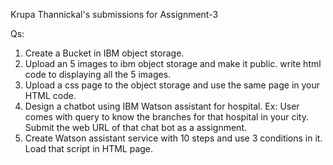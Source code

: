 Krupa Thannickal's submissions for Assignment-3  
  
Qs:  
1. Create a Bucket in IBM object storage.  
2. Upload an 5 images  to ibm object storage and make it public. write html code to displaying all the 5 images.  
3. Upload a css page to the object storage and use the same page in your HTML code.  
4. Design a chatbot using IBM Watson assistant for hospital. Ex: User comes with query to know the branches for that hospital in your city. Submit the web URL of that chat bot as a assignment.  
5. Create Watson assistant service with 10 steps and use 3 conditions in it. Load that script in HTML page.  
